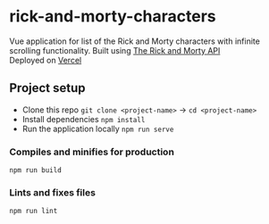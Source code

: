# rick-and-morty-characters
Vue application for list of the Rick and Morty characters with infinite scrolling functionality. Built using [The Rick and Morty API](https://rickandmortyapi.com/) </br>
Deployed on [Vercel](https://rick-and-morty-characters-murex.vercel.app/)

## Project setup
* Clone this repo `git clone <project-name>` -> `cd <project-name>`
* Install dependencies `npm install`
* Run the application locally `npm run serve`

### Compiles and minifies for production
```
npm run build
```

### Lints and fixes files
```
npm run lint
```
